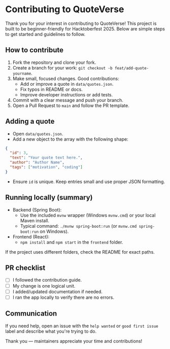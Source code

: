 # Contributing to QuoteVerse

Thank you for your interest in contributing to QuoteVerse! This project is built to be beginner-friendly for Hacktoberfest 2025. Below are simple steps to get started and guidelines to follow.

## How to contribute

1. Fork the repository and clone your fork.
2. Create a branch for your work: `git checkout -b feat/add-quote-yourname`.
3. Make small, focused changes. Good contributions:
   - Add or improve a quote in `data/quotes.json`.
   - Fix typos in README or docs.
   - Improve developer instructions or add tests.
4. Commit with a clear message and push your branch.
5. Open a Pull Request to `main` and follow the PR template.

## Adding a quote

- Open `data/quotes.json`.
- Add a new object to the array with the following shape:

```json
{
  "id": 3,
  "text": "Your quote text here.",
  "author": "Author Name",
  "tags": ["motivation", "coding"]
}
```

- Ensure `id` is unique. Keep entries small and use proper JSON formatting.

## Running locally (summary)

- Backend (Spring Boot):
  - Use the included `mvnw` wrapper (Windows `mvnw.cmd`) or your local Maven install.
  - Typical command: `./mvnw spring-boot:run` (or `mvnw.cmd spring-boot:run` on Windows).
- Frontend (React):
  - `npm install` and `npm start` in the `frontend` folder.

If the project uses different folders, check the README for exact paths.

## PR checklist

- [ ] I followed the contribution guide.
- [ ] My change is one logical unit.
- [ ] I added/updated documentation if needed.
- [ ] I ran the app locally to verify there are no errors.

## Communication

If you need help, open an issue with the `help wanted` or `good first issue` label and describe what you're trying to do.

Thank you — maintainers appreciate your time and contributions!

